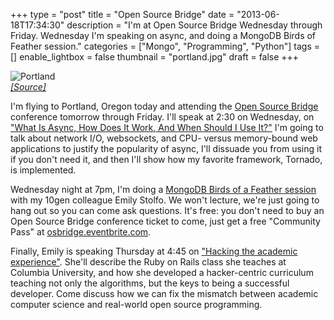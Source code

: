 +++
type = "post"
title = "Open Source Bridge"
date = "2013-06-18T17:34:30"
description = "I'm at Open Source Bridge Wednesday through Friday. Wednesday I'm speaking on async, and doing a MongoDB Birds of Feather session."
categories = ["Mongo", "Programming", "Python"]
tags = []
enable_lightbox = false
thumbnail = "portland.jpg"
draft = false
+++

<p><img style="display:block; margin-left:auto; margin-right:auto;" src="portland.jpg" alt="Portland" title="Portland" border="0"   />
<span style="color:gray; font-style: italic"><a href="http://www.flickr.com/photos/fusionpanda/284254012/">[Source]</a></span></p>
<p>I'm flying to Portland, Oregon today and attending the <a href="http://opensourcebridge.org/">Open Source Bridge</a> conference tomorrow through Friday. I'll speak at 2:30 on Wednesday, on <a href="http://opensourcebridge.org/sessions/1008">"What Is Async, How Does It Work, And When Should I Use It?"</a> I'm going to talk about network I/O, websockets, and CPU- versus memory-bound web applications to justify the popularity of async, I'll dissuade you from using it if you don't need it, and then I'll show how my favorite framework, Tornado, is implemented.</p>
<p>Wednesday night at 7pm, I'm doing a <a href="http://opensourcebridge.org/proposals/1174">MongoDB Birds of a Feather session</a> with my 10gen colleague Emily Stolfo. We won't lecture, we're just going to hang out so you can come ask questions. It's free: you don't need to buy an Open Source Bridge conference ticket to come, just get a free "Community Pass" at <a href="http://osbridge.eventbrite.com">osbridge.eventbrite.com</a>.</p>
<p>Finally, Emily is speaking Thursday at 4:45 on <a href="http://opensourcebridge.org/sessions/1083">"Hacking the academic experience"</a>. She'll describe the Ruby on Rails class she teaches at Columbia University, and how she developed a hacker-centric curriculum teaching not only the algorithms, but the keys to being a successful developer. Come discuss how we can fix the mismatch between academic computer science and real-world open source programming.</p>
    